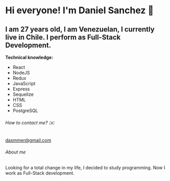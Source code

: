 # Hi everyone! I'm **Daniel Sanchez** 👋

## I am 27 years old, I am Venezuelan, I currently live in Chile. I perform as **Full-Stack Development**.


**Technical knowledge:**
<sup>

- React
- NodeJS
- Redux
- JavaScript
- Express
- Sequelize
- HTML
- CSS
- PostgreSQL</sup>

###### How to contact me? :envelope: 

dasmmer@gmail.com

###### About me

Looking for a total change in my life, I decided to study programming. Now I work as Full-Stack development.
